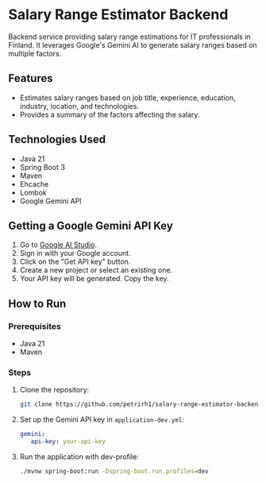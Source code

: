 # Salary Range Estimator Backend

Backend service providing salary range estimations for IT professionals in Finland. It leverages Google's Gemini AI to generate salary ranges based on multiple factors.

## Features

*   Estimates salary ranges based on job title, experience, education, industry, location, and technologies.
*   Provides a summary of the factors affecting the salary.

## Technologies Used

*   Java 21
*   Spring Boot 3
*   Maven
*   Ehcache
*   Lombok
*   Google Gemini API

## Getting a Google Gemini API Key

1.  Go to [Google AI Studio](https://aistudio.google.com/).
2.  Sign in with your Google account.
3.  Click on the "Get API key" button.
4.  Create a new project or select an existing one.
5.  Your API key will be generated. Copy the key.

## How to Run

### Prerequisites

*   Java 21
*   Maven

### Steps

1.  Clone the repository:
    ```bash
    git clone https://github.com/petrirh1/salary-range-estimator-backend.git
    ```
2.  Set up the Gemini API key in `application-dev.yml`:
    ```yaml
    gemini:
       api-key: your-api-key
    ```
3. Run the application with dev-profile:
    ```bash
    ./mvnw spring-boot:run -Dspring-boot.run.profiles=dev
    ```
